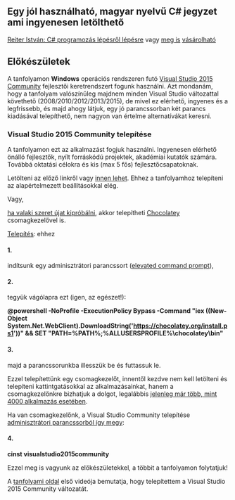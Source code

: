 
## Egy jól használható, magyar nyelvű C# jegyzet ami ingyenesen letölthető
[Reiter István: C# programozás lépésről lépésre](https://devportal.hu/download/E-bookok/csharp%20jegyzet/C%23%20programozas%20lepesrol%20lepesre%20-%20Reiter%20Istvan%20(frissitett%20tartalommal%202012.10.15).pdf)
 vagy [meg is](https://bookline.hu/product/home.action?_v=_&id=116239&type=22) [vásárolható](https://www.libri.hu/konyv/reiter_istvan.c-programozas-lepesrol-lepesre.html)

## Előkészületek
A tanfolyamon **Windows** operációs rendszeren futó [Visual Studio 2015 Community](https://www.visualstudio.com/vs/community/) fejlesztői keretrendszert fogunk használni. Azt mondanám, hogy a tanfolyam valószínűleg majdnem minden Visual Studio változattal követhető (2008/2010/2012/2013/2015), de mivel ez elérhető, ingyenes és a legfrissebb, és majd ahogy látjuk, egy jó parancssorban két parancs kiadásával telepíthető, nem nagyon van értelme alternatívákat keresni.

### Visual Studio 2015 Community telepítése
A tanfolyamon ezt az alkalmazást fogjuk használni. Ingyenesen elérhető önálló fejlesztők, nyílt forráskódú projektek, akadémiai kutatók számára. Továbbá oktatási célokra és kis (max 5 fős) fejlesztőcsapatoknak.

Letölteni az előző linkről vagy [innen lehet](https://www.visualstudio.com/free-developer-offers/). Ehhez a tanfolyamhoz telepíteni az alapértelmezett beállításokkal elég.

Vagy, 

[ha valaki szeret újat kipróbálni](http://netacademia.blog.hu/2016/11/03/hogyan_keszitsunk_chocolatey_csomagot_az_alkalmazasunkhoz), akkor telepítheti [Chocolatey](https://chocolatey.org/) csomagkezelővel is. 

[Telepítés](https://chocolatey.org/install): ehhez 

#### 1. 
indítsunk egy adminisztrátori parancssort ([elevated command prompt](http://www.computerhope.com/jargon/e/elevated.htm)), 

#### 2.
tegyük vágólapra ezt (igen, az egészet!):

**@powershell -NoProfile -ExecutionPolicy Bypass -Command "iex ((New-Object System.Net.WebClient).DownloadString('https://chocolatey.org/install.ps1'))" && SET "PATH=%PATH%;%ALLUSERSPROFILE%\chocolatey\bin"**

#### 3.
majd a parancssorunkba illesszük be és futtassuk le.

Ezzel telepítettünk egy csomagkezelőt, innentől kezdve nem kell letölteni és telepíteni kattintgatásokkal az alkalmazásainkat, hanem a csomagkezelőnkre bizhatjuk a dolgot, legalábbis [jelenleg már több, mint 4000 alkalmazás esetében](https://chocolatey.org/packages).

Ha van csomagkezelőnk, a Visual Studio Community telepítése [adminisztrátori parancssorból így megy](https://chocolatey.org/packages/VisualStudio2015Community): 

#### 4.

**cinst visualstudio2015community**

Ezzel meg is vagyunk az előkészületekkel, a többit a tanfolyamon folytatjuk!

A [tanfolyami oldal](http://www.netacademia.hu/CsharpFree-programozasi-alapismeretek-c-nyelven) első videója bemutatja, hogy telepítettem a Visual Studio 2015 Community változatát.
